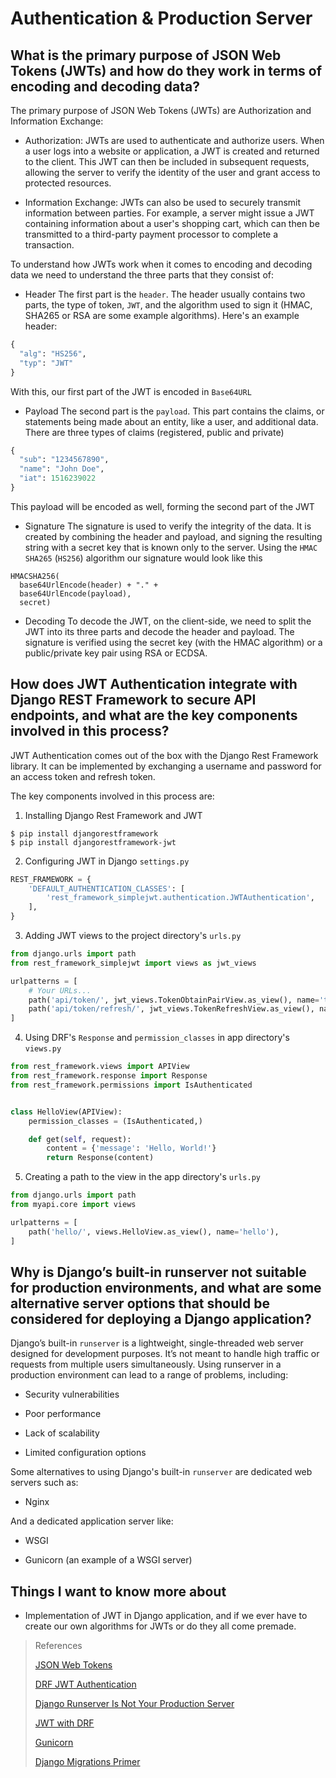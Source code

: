 # Authentication & Production Server

## What is the primary purpose of JSON Web Tokens (JWTs) and how do they work in terms of encoding and decoding data?

The primary purpose of JSON Web Tokens (JWTs) are Authorization and Information Exchange:

- Authorization:
JWTs are used to authenticate and authorize users. When a user logs into a website or application, a JWT is created and returned to the client. This JWT can then be included in subsequent requests, allowing the server to verify the identity of the user and grant access to protected resources.

- Information Exchange:
JWTs can also be used to securely transmit information between parties. For example, a server might issue a JWT containing information about a user's shopping cart, which can then be transmitted to a third-party payment processor to complete a transaction.

To understand how JWTs work when it comes to encoding and decoding data we need to understand the three parts that they consist of:

- Header
The first part is the `header`. The header usually contains two parts, the type of token, `JWT`, and the algorithm used to sign it (HMAC, SHA265 or RSA are some example algorithms). Here's an example header:

```python
{
  "alg": "HS256",
  "typ": "JWT"
}

```

With this, our first part of the JWT is encoded in `Base64URL`

- Payload
The second part is the `payload`. This part contains the claims, or statements being made about an entity, like a user, and additional data. There are three types of claims (registered, public and private)

```python
{
  "sub": "1234567890",
  "name": "John Doe",
  "iat": 1516239022
}

```

This payload will be encoded as well, forming the second part of the JWT

- Signature
The signature is used to verify the integrity of the data. It is created by combining the header and payload, and signing the resulting string with a secret key that is known only to the server. Using the `HMAC SHA265` (`HS256`) algorithm our signature would look like this

```
HMACSHA256(
  base64UrlEncode(header) + "." +
  base64UrlEncode(payload),
  secret)
```

- Decoding 
To decode the JWT, on the client-side, we need to split the JWT into its three parts and decode the header and payload. The signature is verified using the secret key (with the HMAC algorithm) or a public/private key pair using RSA or ECDSA.

## How does JWT Authentication integrate with Django REST Framework to secure API endpoints, and what are the key components involved in this process?

JWT Authentication comes out of the box with the Django Rest Framework library. It can be implemented by exchanging a username and password for an access token and refresh token. 

The key components involved in this process are:

1. Installing Django Rest Framework and JWT

```
$ pip install djangorestframework
$ pip install djangorestframework-jwt
```

2. Configuring JWT in Django `settings.py` 

```python
REST_FRAMEWORK = {
    'DEFAULT_AUTHENTICATION_CLASSES': [
        'rest_framework_simplejwt.authentication.JWTAuthentication',
    ],
}
```

3. Adding JWT views to the project directory's `urls.py` 

```python
from django.urls import path
from rest_framework_simplejwt import views as jwt_views

urlpatterns = [
    # Your URLs...
    path('api/token/', jwt_views.TokenObtainPairView.as_view(), name='token_obtain_pair'),
    path('api/token/refresh/', jwt_views.TokenRefreshView.as_view(), name='token_refresh'),
]
```

4. Using DRF's `Response` and `permission_classes` in app directory's `views.py`
```python
from rest_framework.views import APIView
from rest_framework.response import Response
from rest_framework.permissions import IsAuthenticated


class HelloView(APIView):
    permission_classes = (IsAuthenticated,)

    def get(self, request):
        content = {'message': 'Hello, World!'}
        return Response(content)
```

5. Creating a path to the view in the app directory's `urls.py`

```python
from django.urls import path
from myapi.core import views

urlpatterns = [
    path('hello/', views.HelloView.as_view(), name='hello'),
]
```

## Why is Django’s built-in runserver not suitable for production environments, and what are some alternative server options that should be considered for deploying a Django application?

Django’s built-in `runserver` is a lightweight, single-threaded web server designed for development purposes. It’s not meant to handle high traffic or requests from multiple users simultaneously. Using runserver in a production environment can lead to a range of problems, including:

- Security vulnerabilities

- Poor performance

- Lack of scalability

- Limited configuration options

Some alternatives to using Django's built-in `runserver` are dedicated web servers such as: 

- Nginx

And a dedicated application server like:

- WSGI

- Gunicorn (an example of a WSGI server)


## Things I want to know more about

- Implementation of JWT in Django application, and if we ever have to create our own algorithms for JWTs or do they all come premade.


>References
>
>[JSON Web Tokens](https://jwt.io/introduction/)
>
>[DRF JWT Authentication](https://simpleisbetterthancomplex.com/tutorial/2018/12/19/how-to-use-jwt-authentication-with-django-rest-framework.html)
>
>[Django Runserver Is Not Your Production Server](https://build.vsupalov.com/django-runserver-in-production/)
>
>[JWT with DRF](https://www.youtube.com/watch?v=Fhcn2qx-4VQ)
>
>[Gunicorn](https://gunicorn.org/)
>
>[Django Migrations Primer](https://realpython.com/django-migrations-a-primer/)